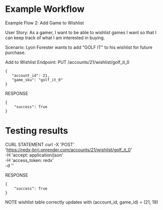 # Example Workflow
Example Flow 2: Add Game to Wishlist

User Story: As a gamer, I want to be able to wishlist games I 
want so that I can keep track of what I am interested in buying.

Scenario: Lyon Forester wants to add "GOLF IT" to his wishlist 
for future purchase.

Add to Wishlist
Endpoint: PUT /accounts/21/wishlist/golf_it_0




```
{
   "account_id": 21,
   "game_sku": "golf_it_0"
}
```


RESPONSE
```
{
    "success": True
}
```

# Testing results

CURL STATEMENT
curl -X 'POST' \
  'https://redx-brri.onrender.com/accounts/21/wishlist/golf_it_0' \
  -H 'accept: application/json' \
  -H 'access_token: redx' \
  -d ''

RESPONSE
```
{
    "success": True
}
```

NOTE
wishlist table correctly updates with (account_id, game_id) = (21, 19)
